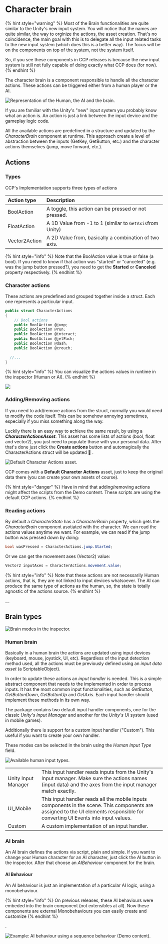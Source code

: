# Character brain

{% hint style="warning" %}
Most of the Brain functionalities are quite similar to the Unity's new input system. You will notice that the names are quite similar, the way to orginize the actions, the asset creation. That's no coincidence, the main goal with this is to delegate all the input related tasks to the new input system \(which does this is a better way\). The focus will be on the components on top of the system, not the system itself.

So, if you see these components in CCP releases is because the new input system is still not fully capable of doing exactly what CCP does \(for now\).
{% endhint %}

The character brain is a component responsible to handle all the character actions. These actions can be triggered either from a human player or the AI.

![Representation of the Human, the AI and the brain.](../../.gitbook/assets/characterbrain.png)

If you are familiar with the Unity's "new" input system you probably know what an action is. An action is just a link between the input device and the gameplay logic code.

All the available actions are predefined in a structure and updated by the _CharacterBrain_ component at runtime. This approach create a level of abstraction between the inputs \(GetKey, GetButton, etc.\) and the character actions themselves \(jump, move forward, etc.\).

## Actions

### Types

CCP's Implementation supports three types of actions

| Action type | Description |
| :--- | :--- |
| BoolAction | A toggle, this action can be pressed or not pressed. |
| FloatAction | A 1D Value from -1 to 1 \(similar to `GetAxis`from Unity\) |
| Vector2Action | A 2D Value from, basically a combination of two axis. |

{% hint style="info" %}
Note that the BoolAction value is true or false \(a bool\). If you need to know if that action was "started" or "canceled" \(e.g. was the jump button pressed?\), you need to get the **Started** or **Canceled** property respectively.
{% endhint %}

### Character actions

These actions are predefined and grouped together inside a struct. Each one represents a particular input.

```csharp
public struct CharacterActions 
{
	// Bool actions
	public BoolAction @jump;
	public BoolAction @run;
	public BoolAction @interact;
	public BoolAction @jetPack;
	public BoolAction @dash;
	public BoolAction @crouch;
    
  //...
}
```

{% hint style="info" %}
You can visualize the actions values in runtime in the inspector \(Human or AI\).
{% endhint %}

![](../../.gitbook/assets/imagen%20%2815%29.png)

### Adding/Removing actions

If you need to add/remove actions from the struct, normally you would need to modify the code itself. This can be somehow annoying sometimes, especially if you miss something along the way. 

Luckily there is an easy way to achieve the same result, by using a _**CharacterActionsAsset**_. This asset has some lists of actions \(bool, float and vector2\), you just need to populate those with your personal data. After that's done just click the **Create actions** button and automagically the CharacterActions struct will be updated 🙂 .

![Default Character Actions asset.](../../.gitbook/assets/imagen%20%2826%29.png)

CCP comes with a **Default Character Actions** asset, just to keep the original data there \(you can create your own assets of course\).

{% hint style="danger" %}
Have in mind that adding/removing actions might affect the scripts from the Demo content. These scripts are using the default CCP actions.
{% endhint %}

### Reading actions

By default a _CharacterState_ has a _CharacterBrain_ property, which gets the _CharacterBrain_ component asotiated with the character. We can read the actions values anytime we want. For example, we can read if the jump button was pressed down by doing:

```csharp
bool wasPressed = CharacterActions.jump.Started;
```

 Or we can get the movement axes \(Vector2\) value:

```csharp
Vector2 inputAxes = CharacterActions.movement.value;
```

{% hint style="info" %}
Note that these actions are not necessarily Human actions, that is, they are not linked to input devices whatsoever. The AI can produce the same type of actions as the human, so, the state is totally agnostic of the actions source.
{% endhint %}



\_\_

## Brain types

![Brain modes in the inspector.](../../.gitbook/assets/brainmodes.png)

### Human brain

Basically in a human brain the actions are updated using input devices \(keyboard, mouse, joystick, UI, etc\). Regardless of the input detection method used, all the actions must be previously defined using an _input data asset_ \(a ScriptableObject\).

In order to update these actions an _input handler_ is needed. This is a simple abstract component that needs to the implemented in order to process inputs. It has the most common input functionalities, such as _GetButton_, _GetButtonDown_, _GetButtonUp_ and _GetAxis_. Each input handler should implement these methods in its own way.

The package contains two default input handler components, one for the classic _Unity's Input Manager_ and another for the _Unity's UI_ system \(used in mobile games\). 

Additionally there is support for a custom input handler \("Custom"\). This useful if you want to create your own handler.

These modes can be selected in the brain using the _Human Input Type_ field.

![Available human input types.](../../.gitbook/assets/humaninputtype.png)

|  |  |
| :--- | :--- |
| Unity Input Manager | This input handler reads inputs from the Unity's Input manager. Make sure the actions names \(input data\) and the axes from the input manager match exactly. |
| UI\_Mobile | This input handler reads all the mobile inputs components in the scene. This components are assigned to the UI elements responsible for converting UI Events into input values. |
| Custom | A custom implementation of an input handler. |

### AI brain

An AI brain defines the actions via script, plain and simple. If you want to change your Human character for an AI character, just click the AI button in the inspector. After that choose an _AIBehaviour_ component for the brain.

#### AI Behaviour

An AI behaviour is just an implementation of a particular AI logic, using a monobehaviour. 

{% hint style="info" %}
On previous releases, these AI behaviours were embeded into the brain component \(not extensibles at all\). Now these components are external Monobehaviours you can easily create and customize
{% endhint %}

.

![Example: AI behaviour using a sequence behaviour \(Demo content\).](../../.gitbook/assets/imagen%20%2827%29.png)

## 




